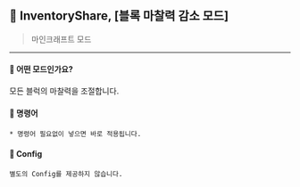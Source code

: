 




## 📒 InventoryShare, [블록 마찰력 감소 모드]
> 마인크래프트 모드

---

#### 📖 어떤 모드인가요?
모든 블럭의 마찰력을 조절합니다.

#### 📄 명령어
```
* 명령어 필요없이 넣으면 바로 적용됩니다.
```

#### 📄 Config

```
별도의 Config를 제공하지 않습니다.
```


[comment]: <> (####  📥 모드다운로드)

[comment]: <> (<div align=center>)

[comment]: <> (#####  👉 [클릭]&#40;https://github.com/OtterBK/No_Friction/tree/master/target&#41;)

[comment]: <> (</div>)

[comment]: <> (#### 📷 스냅샷)

[comment]: <> ([![유튜브]&#40;http://img.youtube.com/vi/wMSpJW2PIDM/0.jpg&#41;]&#40;https://youtu.be/wMSpJW2PIDM&#41;)

[comment]: <> (##### 클릭하여 동영상 시청)


